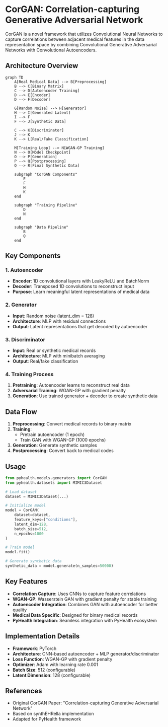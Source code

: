 # CorGAN: Correlation-capturing Generative Adversarial Network

CorGAN is a novel framework that utilizes Convolutional Neural Networks to capture correlations between adjacent medical features in the data representation space by combining Convolutional Generative Adversarial Networks with Convolutional Autoencoders.

## Architecture Overview

```mermaid
graph TD
    A[Real Medical Data] --> B[Preprocessing]
    B --> C[Binary Matrix]
    C --> D[Autoencoder Training]
    D --> E[Encoder]
    D --> F[Decoder]
    
    G[Random Noise] --> H[Generator]
    H --> I[Generated Latent]
    I --> F
    F --> J[Synthetic Data]
    
    C --> K[Discriminator]
    J --> K
    K --> L[Real/Fake Classification]
    
    M[Training Loop] --> N[WGAN-GP Training]
    N --> O[Model Checkpoint]
    O --> P[Generation]
    P --> Q[Postprocessing]
    Q --> R[Final Synthetic Data]
    
    subgraph "CorGAN Components"
        E
        F
        H
        K
    end
    
    subgraph "Training Pipeline"
        D
        N
    end
    
    subgraph "Data Pipeline"
        B
        Q
    end
```

## Key Components

### 1. Autoencoder
- **Encoder**: 1D convolutional layers with LeakyReLU and BatchNorm
- **Decoder**: Transposed 1D convolutions to reconstruct input
- **Purpose**: Learn meaningful latent representations of medical data

### 2. Generator
- **Input**: Random noise (latent_dim = 128)
- **Architecture**: MLP with residual connections
- **Output**: Latent representations that get decoded by autoencoder

### 3. Discriminator
- **Input**: Real or synthetic medical records
- **Architecture**: MLP with minibatch averaging
- **Output**: Real/fake classification

### 4. Training Process
1. **Pretraining**: Autoencoder learns to reconstruct real data
2. **Adversarial Training**: WGAN-GP with gradient penalty
3. **Generation**: Use trained generator + decoder to create synthetic data

## Data Flow

1. **Preprocessing**: Convert medical records to binary matrix
2. **Training**: 
   - Pretrain autoencoder (1 epoch)
   - Train GAN with WGAN-GP (1000 epochs)
3. **Generation**: Generate synthetic samples
4. **Postprocessing**: Convert back to medical codes

## Usage

```python
from pyhealth.models.generators import CorGAN
from pyhealth.datasets import MIMIC3Dataset

# Load dataset
dataset = MIMIC3Dataset(...)

# Initialize model
model = CorGAN(
    dataset=dataset,
    feature_keys=["conditions"],
    latent_dim=128,
    batch_size=512,
    n_epochs=1000
)

# Train model
model.fit()

# Generate synthetic data
synthetic_data = model.generate(n_samples=50000)
```

## Key Features

- **Correlation Capture**: Uses CNNs to capture feature correlations
- **WGAN-GP**: Wasserstein GAN with gradient penalty for stable training
- **Autoencoder Integration**: Combines GAN with autoencoder for better quality
- **Medical Data Specific**: Designed for binary medical records
- **PyHealth Integration**: Seamless integration with PyHealth ecosystem

## Implementation Details

- **Framework**: PyTorch
- **Architecture**: CNN-based autoencoder + MLP generator/discriminator
- **Loss Function**: WGAN-GP with gradient penalty
- **Optimizer**: Adam with learning rate 0.001
- **Batch Size**: 512 (configurable)
- **Latent Dimension**: 128 (configurable)

## References

- Original CorGAN Paper: "Correlation-capturing Generative Adversarial Network"
- Based on synthEHRella implementation
- Adapted for PyHealth framework 